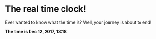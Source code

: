 # The real time clock!

Ever wanted to know what the time is? Well, your journey is about to end!

**The time is Dec 12, 2017, 13:18**